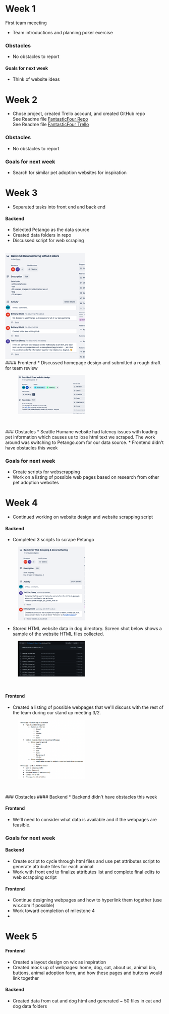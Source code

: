 # Week 1
First team meeeting
* Team introductions and planning poker exercise

### Obstacles
* No obstacles to report

#### Goals for next week
* Think of website ideas

# Week 2
* Chose project, created Trello account, and created GitHub repo
<br> See Readme file [FantasticFour Repo](https://github.com/Fantastic4Project3308/PetRescue)
<br> See Readme file [FantasticFour Trello](https://trello.com/w/fantasticfour82)

### Obstacles
* No obstacles to report

### Goals for next week
* Search for similar pet adoption websites for inspiration

# Week 3
* Separated tasks into front end and back end

#### Backend
* Selected Petango as the data source
* Created data folders in repo
* Discussed script for web scraping
<br>
<img src="BackEndDataFolders.png" alt="BackEndDataFolders" WIDTH=50% ALIGH="LEFT"/>
<br>
#### Frontend
* Discussed homepage design and submitted a rough draft for team review
<br>
<figure width=100%>
<img src="HomepageDesign.png" alt="HomepageDesign" WIDTH=50%/></figure>
<br>
<figure width=100%></figure>
### Obstacles
* Seattle Humane website had latency issues with loading pet information which causes us to lose html text we scraped. The work around was switching to Petango.com for our data source.
* Frontend didn't have obstacles this week

### Goals for next week
* Create scripts for webscrapping
* Work on a listing of possible web pages based on research from other pet adoption websites

# Week 4
* Continued working on website design and website scrapping script
#### Backend
* Completed 3 scripts to scrape Petango
<figure width=100%>
<img src="WebScraping.png" alt="WebScraping" WIDTH=50%/></figure>
<figure width=100%></figure>

* Stored HTML website data in dog directory. Screen shot below shows a sample of the website HTML files collected.
<figure width=100%>
<img src="AttributeHTML.png" alt="AttributeHTML" WIDTH=50%/></figure>
<br>
<figure width=100%></figure>

#### Frontend
* Created a listing of possible webpages that we'll discuss with the rest of the team during our stand up meeting 3/2. 
<figure width=100%>
<img src="WebpageIdeas.png" alt="WebpageIdeas" WIDTH=50%/></figure>
<br>
<figure width=100%></figure>
### Obstacles
#### Backend
* Backend didn't have obstacles this week

#### Frontend
* We'll need to consider what data is available and if the webpages are feasible.

### Goals for next week
#### Backend
* Create script to cycle through html files and use pet attributes script to generate attribute files for each animal
* Work with front end to finalize attributes list and complete final edits to web scrapping script

#### Frontend
* Continue designing webpages and how to hyperlink them together (use wix.com if possible)
* Work toward completion of milestone 4
* 


# Week 5
#### Frontend
* Created a layout design on wix as inspiration
* Created mock up of webpages: home, dog, cat, about us, animal bio, buttons, animal adoption form, and how these pages and buttons would link together
#### Backend
* Created data from cat and dog html and generated ~ 50 files in cat and dog data folders

